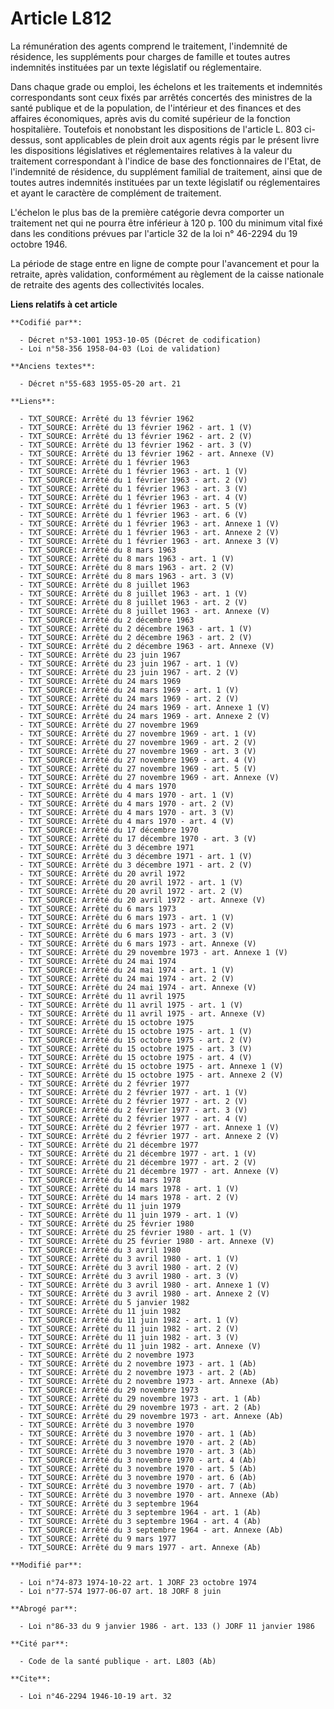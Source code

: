 # Article L812

La rémunération des agents comprend le traitement, l'indemnité de résidence, les suppléments pour charges de famille et
toutes autres indemnités instituées par un texte législatif ou réglementaire.

Dans chaque grade ou emploi, les échelons et les traitements et indemnités correspondants sont ceux fixés par arrêtés
concertés des ministres de la santé publique et de la population, de l'intérieur et des finances et des affaires économiques,
après avis du comité supérieur de la fonction hospitalière. Toutefois et nonobstant les dispositions de l'article L. 803 ci-
dessus, sont applicables de plein droit aux agents régis par le présent livre les dispositions législatives et réglementaires
relatives à la valeur du traitement correspondant à l'indice de base des fonctionnaires de l'Etat, de l'indemnité de
résidence, du supplément familial de traitement, ainsi que de toutes autres indemnités instituées par un texte législatif ou
réglementaires et ayant le caractère de complément de traitement.

L'échelon le plus bas de la première catégorie devra comporter un traitement net qui ne pourra être inférieur à 120 p. 100 du
minimum vital fixé dans les conditions prévues par l'article 32 de la loi n° 46-2294 du 19 octobre 1946.

La période de stage entre en ligne de compte pour l'avancement et pour la retraite, après validation, conformément au
règlement de la caisse nationale de retraite des agents des collectivités locales.

**Liens relatifs à cet article**

	**Codifié par**:

	  - Décret n°53-1001 1953-10-05 (Décret de codification)
	  - Loi n°58-356 1958-04-03 (Loi de validation)

	**Anciens textes**:

	  - Décret n°55-683 1955-05-20 art. 21

	**Liens**:

	  - TXT_SOURCE: Arrêté du 13 février 1962
	  - TXT_SOURCE: Arrêté du 13 février 1962 - art. 1 (V)
	  - TXT_SOURCE: Arrêté du 13 février 1962 - art. 2 (V)
	  - TXT_SOURCE: Arrêté du 13 février 1962 - art. 3 (V)
	  - TXT_SOURCE: Arrêté du 13 février 1962 - art. Annexe (V)
	  - TXT_SOURCE: Arrêté du 1 février 1963
	  - TXT_SOURCE: Arrêté du 1 février 1963 - art. 1 (V)
	  - TXT_SOURCE: Arrêté du 1 février 1963 - art. 2 (V)
	  - TXT_SOURCE: Arrêté du 1 février 1963 - art. 3 (V)
	  - TXT_SOURCE: Arrêté du 1 février 1963 - art. 4 (V)
	  - TXT_SOURCE: Arrêté du 1 février 1963 - art. 5 (V)
	  - TXT_SOURCE: Arrêté du 1 février 1963 - art. 6 (V)
	  - TXT_SOURCE: Arrêté du 1 février 1963 - art. Annexe 1 (V)
	  - TXT_SOURCE: Arrêté du 1 février 1963 - art. Annexe 2 (V)
	  - TXT_SOURCE: Arrêté du 1 février 1963 - art. Annexe 3 (V)
	  - TXT_SOURCE: Arrêté du 8 mars 1963
	  - TXT_SOURCE: Arrêté du 8 mars 1963 - art. 1 (V)
	  - TXT_SOURCE: Arrêté du 8 mars 1963 - art. 2 (V)
	  - TXT_SOURCE: Arrêté du 8 mars 1963 - art. 3 (V)
	  - TXT_SOURCE: Arrêté du 8 juillet 1963
	  - TXT_SOURCE: Arrêté du 8 juillet 1963 - art. 1 (V)
	  - TXT_SOURCE: Arrêté du 8 juillet 1963 - art. 2 (V)
	  - TXT_SOURCE: Arrêté du 8 juillet 1963 - art. Annexe (V)
	  - TXT_SOURCE: Arrêté du 2 décembre 1963
	  - TXT_SOURCE: Arrêté du 2 décembre 1963 - art. 1 (V)
	  - TXT_SOURCE: Arrêté du 2 décembre 1963 - art. 2 (V)
	  - TXT_SOURCE: Arrêté du 2 décembre 1963 - art. Annexe (V)
	  - TXT_SOURCE: Arrêté du 23 juin 1967
	  - TXT_SOURCE: Arrêté du 23 juin 1967 - art. 1 (V)
	  - TXT_SOURCE: Arrêté du 23 juin 1967 - art. 2 (V)
	  - TXT_SOURCE: Arrêté du 24 mars 1969
	  - TXT_SOURCE: Arrêté du 24 mars 1969 - art. 1 (V)
	  - TXT_SOURCE: Arrêté du 24 mars 1969 - art. 2 (V)
	  - TXT_SOURCE: Arrêté du 24 mars 1969 - art. Annexe 1 (V)
	  - TXT_SOURCE: Arrêté du 24 mars 1969 - art. Annexe 2 (V)
	  - TXT_SOURCE: Arrêté du 27 novembre 1969
	  - TXT_SOURCE: Arrêté du 27 novembre 1969 - art. 1 (V)
	  - TXT_SOURCE: Arrêté du 27 novembre 1969 - art. 2 (V)
	  - TXT_SOURCE: Arrêté du 27 novembre 1969 - art. 3 (V)
	  - TXT_SOURCE: Arrêté du 27 novembre 1969 - art. 4 (V)
	  - TXT_SOURCE: Arrêté du 27 novembre 1969 - art. 5 (V)
	  - TXT_SOURCE: Arrêté du 27 novembre 1969 - art. Annexe (V)
	  - TXT_SOURCE: Arrêté du 4 mars 1970
	  - TXT_SOURCE: Arrêté du 4 mars 1970 - art. 1 (V)
	  - TXT_SOURCE: Arrêté du 4 mars 1970 - art. 2 (V)
	  - TXT_SOURCE: Arrêté du 4 mars 1970 - art. 3 (V)
	  - TXT_SOURCE: Arrêté du 4 mars 1970 - art. 4 (V)
	  - TXT_SOURCE: Arrêté du 17 décembre 1970
	  - TXT_SOURCE: Arrêté du 17 décembre 1970 - art. 3 (V)
	  - TXT_SOURCE: Arrêté du 3 décembre 1971
	  - TXT_SOURCE: Arrêté du 3 décembre 1971 - art. 1 (V)
	  - TXT_SOURCE: Arrêté du 3 décembre 1971 - art. 2 (V)
	  - TXT_SOURCE: Arrêté du 20 avril 1972
	  - TXT_SOURCE: Arrêté du 20 avril 1972 - art. 1 (V)
	  - TXT_SOURCE: Arrêté du 20 avril 1972 - art. 2 (V)
	  - TXT_SOURCE: Arrêté du 20 avril 1972 - art. Annexe (V)
	  - TXT_SOURCE: Arrêté du 6 mars 1973
	  - TXT_SOURCE: Arrêté du 6 mars 1973 - art. 1 (V)
	  - TXT_SOURCE: Arrêté du 6 mars 1973 - art. 2 (V)
	  - TXT_SOURCE: Arrêté du 6 mars 1973 - art. 3 (V)
	  - TXT_SOURCE: Arrêté du 6 mars 1973 - art. Annexe (V)
	  - TXT_SOURCE: Arrêté du 29 novembre 1973 - art. Annexe 1 (V)
	  - TXT_SOURCE: Arrêté du 24 mai 1974
	  - TXT_SOURCE: Arrêté du 24 mai 1974 - art. 1 (V)
	  - TXT_SOURCE: Arrêté du 24 mai 1974 - art. 2 (V)
	  - TXT_SOURCE: Arrêté du 24 mai 1974 - art. Annexe (V)
	  - TXT_SOURCE: Arrêté du 11 avril 1975
	  - TXT_SOURCE: Arrêté du 11 avril 1975 - art. 1 (V)
	  - TXT_SOURCE: Arrêté du 11 avril 1975 - art. Annexe (V)
	  - TXT_SOURCE: Arrêté du 15 octobre 1975
	  - TXT_SOURCE: Arrêté du 15 octobre 1975 - art. 1 (V)
	  - TXT_SOURCE: Arrêté du 15 octobre 1975 - art. 2 (V)
	  - TXT_SOURCE: Arrêté du 15 octobre 1975 - art. 3 (V)
	  - TXT_SOURCE: Arrêté du 15 octobre 1975 - art. 4 (V)
	  - TXT_SOURCE: Arrêté du 15 octobre 1975 - art. Annexe 1 (V)
	  - TXT_SOURCE: Arrêté du 15 octobre 1975 - art. Annexe 2 (V)
	  - TXT_SOURCE: Arrêté du 2 février 1977
	  - TXT_SOURCE: Arrêté du 2 février 1977 - art. 1 (V)
	  - TXT_SOURCE: Arrêté du 2 février 1977 - art. 2 (V)
	  - TXT_SOURCE: Arrêté du 2 février 1977 - art. 3 (V)
	  - TXT_SOURCE: Arrêté du 2 février 1977 - art. 4 (V)
	  - TXT_SOURCE: Arrêté du 2 février 1977 - art. Annexe 1 (V)
	  - TXT_SOURCE: Arrêté du 2 février 1977 - art. Annexe 2 (V)
	  - TXT_SOURCE: Arrêté du 21 décembre 1977
	  - TXT_SOURCE: Arrêté du 21 décembre 1977 - art. 1 (V)
	  - TXT_SOURCE: Arrêté du 21 décembre 1977 - art. 2 (V)
	  - TXT_SOURCE: Arrêté du 21 décembre 1977 - art. Annexe (V)
	  - TXT_SOURCE: Arrêté du 14 mars 1978
	  - TXT_SOURCE: Arrêté du 14 mars 1978 - art. 1 (V)
	  - TXT_SOURCE: Arrêté du 14 mars 1978 - art. 2 (V)
	  - TXT_SOURCE: Arrêté du 11 juin 1979
	  - TXT_SOURCE: Arrêté du 11 juin 1979 - art. 1 (V)
	  - TXT_SOURCE: Arrêté du 25 février 1980
	  - TXT_SOURCE: Arrêté du 25 février 1980 - art. 1 (V)
	  - TXT_SOURCE: Arrêté du 25 février 1980 - art. Annexe (V)
	  - TXT_SOURCE: Arrêté du 3 avril 1980
	  - TXT_SOURCE: Arrêté du 3 avril 1980 - art. 1 (V)
	  - TXT_SOURCE: Arrêté du 3 avril 1980 - art. 2 (V)
	  - TXT_SOURCE: Arrêté du 3 avril 1980 - art. 3 (V)
	  - TXT_SOURCE: Arrêté du 3 avril 1980 - art. Annexe 1 (V)
	  - TXT_SOURCE: Arrêté du 3 avril 1980 - art. Annexe 2 (V)
	  - TXT_SOURCE: Arrêté du 5 janvier 1982
	  - TXT_SOURCE: Arrêté du 11 juin 1982
	  - TXT_SOURCE: Arrêté du 11 juin 1982 - art. 1 (V)
	  - TXT_SOURCE: Arrêté du 11 juin 1982 - art. 2 (V)
	  - TXT_SOURCE: Arrêté du 11 juin 1982 - art. 3 (V)
	  - TXT_SOURCE: Arrêté du 11 juin 1982 - art. Annexe (V)
	  - TXT_SOURCE: Arrêté du 2 novembre 1973
	  - TXT_SOURCE: Arrêté du 2 novembre 1973 - art. 1 (Ab)
	  - TXT_SOURCE: Arrêté du 2 novembre 1973 - art. 2 (Ab)
	  - TXT_SOURCE: Arrêté du 2 novembre 1973 - art. Annexe (Ab)
	  - TXT_SOURCE: Arrêté du 29 novembre 1973
	  - TXT_SOURCE: Arrêté du 29 novembre 1973 - art. 1 (Ab)
	  - TXT_SOURCE: Arrêté du 29 novembre 1973 - art. 2 (Ab)
	  - TXT_SOURCE: Arrêté du 29 novembre 1973 - art. Annexe (Ab)
	  - TXT_SOURCE: Arrêté du 3 novembre 1970
	  - TXT_SOURCE: Arrêté du 3 novembre 1970 - art. 1 (Ab)
	  - TXT_SOURCE: Arrêté du 3 novembre 1970 - art. 2 (Ab)
	  - TXT_SOURCE: Arrêté du 3 novembre 1970 - art. 3 (Ab)
	  - TXT_SOURCE: Arrêté du 3 novembre 1970 - art. 4 (Ab)
	  - TXT_SOURCE: Arrêté du 3 novembre 1970 - art. 5 (Ab)
	  - TXT_SOURCE: Arrêté du 3 novembre 1970 - art. 6 (Ab)
	  - TXT_SOURCE: Arrêté du 3 novembre 1970 - art. 7 (Ab)
	  - TXT_SOURCE: Arrêté du 3 novembre 1970 - art. Annexe (Ab)
	  - TXT_SOURCE: Arrêté du 3 septembre 1964
	  - TXT_SOURCE: Arrêté du 3 septembre 1964 - art. 1 (Ab)
	  - TXT_SOURCE: Arrêté du 3 septembre 1964 - art. 4 (Ab)
	  - TXT_SOURCE: Arrêté du 3 septembre 1964 - art. Annexe (Ab)
	  - TXT_SOURCE: Arrêté du 9 mars 1977
	  - TXT_SOURCE: Arrêté du 9 mars 1977 - art. Annexe (Ab)

	**Modifié par**:

	  - Loi n°74-873 1974-10-22 art. 1 JORF 23 octobre 1974
	  - Loi n°77-574 1977-06-07 art. 18 JORF 8 juin

	**Abrogé par**:

	  - Loi n°86-33 du 9 janvier 1986 - art. 133 () JORF 11 janvier 1986

	**Cité par**:

	  - Code de la santé publique - art. L803 (Ab)

	**Cite**:

	  - Loi n°46-2294 1946-10-19 art. 32
